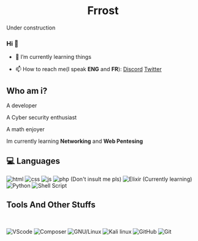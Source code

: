 <h1 align="center">Frrost</h1>

Under construction



### Hi 👋




- 🌱 I’m currently learning things

- 📫 How to reach me(I speak <b>ENG</b> and <b>FR</b>): [Discord](https://discord.com/users/730434388533313596) [Twitter](https://twitter.com/Frrost5)




<!--
**Frrosst/Frrosst** is a ✨ _special_ ✨ repository because its `README.md` (this file) appears on your GitHub profile.
-->





## Who am i?


<p>A developer</p>
<p>A Cyber security enthusiast</p>
<p>A math enjoyer</p>
<p>Im currently learning <b>Networking</b> and <b>Web Pentesing</b>
<br>

## 💻 Languages

<p>
  <img alt="html" src="https://img.shields.io/badge/HTML5-E34F26?style=for-the-badge&logo=html5&logoColor=white" />
  <img alt="css" src="https://img.shields.io/badge/CSS3-1572B6?style=for-the-badge&logo=css3&logoColor=white" />
  <img alt="js" src="https://img.shields.io/badge/JavaScript-F7DF1E?style=for-the-badge&logo=javascript&logoColor=black" />
  <img alt="php (Don't insult me pls)"src ="https://img.shields.io/badge/PHP-777BB4?style=for-the-badge&logo=php&logoColor=white">
  <img alt="Elixir (Currently learning)" src="https://img.shields.io/badge/Elixir-4B275F?style=for-the-badge&logo=elixir&logoColor=white">
  <img alt="Python" src="https://img.shields.io/badge/Python-14354C?style=for-the-badge&logo=python&logoColor=white">
  <img alt="Shell Script" src="https://img.shields.io/badge/Shell_Script-121011?style=for-the-badge&logo=gnu-bash&logoColor=white">

</p>


## Tools And Other Stuffs
<br>

<p align='left'>
  <img alt="VScode" src='https://img.shields.io/static/v1?style=for-the-badge&message=Visual+Studio+Code&color=007ACC&logo=Visual+Studio+Code&logoColor=FFFFFF&label='> 
  <img alt="Composer" src='https://img.shields.io/static/v1?style=for-the-badge&message=Composer&color=885630&logo=Composer&logoColor=FFFFFF&label='>
  <img alt="GNU/Linux" src='https://img.shields.io/static/v1?style=for-the-badge&message=Linux&color=222222&logo=Linux&logoColor=FCC624&label='>
  <img alt="Kali linux" src ='https://img.shields.io/static/v1?style=for-the-badge&message=Kali+Linux&color=557C94&logo=Kali+Linux&logoColor=FFFFFF&label='>
  <img alt='GitHub' src='https://img.shields.io/static/v1?style=for-the-badge&message=GitHub&color=181717&logo=GitHub&logoColor=FFFFFF&label='>
  <img alt='Git' src='https://img.shields.io/badge/git-%23F05033.svg?style=for-the-badge&logo=git&logoColor=white'> 
  
</p>

<br>




